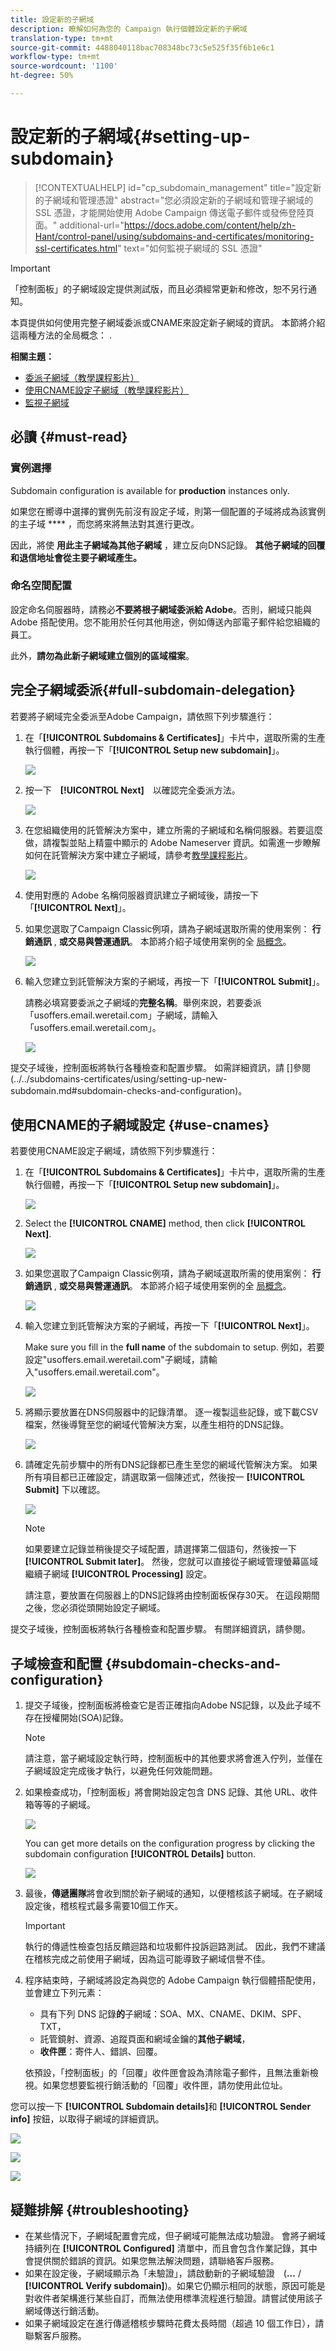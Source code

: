 ```yaml
---
title: 設定新的子網域
description: 瞭解如何為您的 Campaign 執行個體設定新的子網域
translation-type: tm+mt
source-git-commit: 4488040118bac708348bc73c5e525f35f6b1e6c1
workflow-type: tm+mt
source-wordcount: '1100'
ht-degree: 50%

---
```



# 設定新的子網域{#setting-up-subdomain}

>[!CONTEXTUALHELP]
>id="cp_subdomain_management"
>title="設定新的子網域和管理憑證"
>abstract="您必須設定新的子網域和管理子網域的 SSL 憑證，才能開始使用 Adobe Campaign 傳送電子郵件或發佈登陸頁面。"
>additional-url="https://docs.adobe.com/content/help/zh-Hant/control-panel/using/subdomains-and-certificates/monitoring-ssl-certificates.html" text="如何監視子網域的 SSL 憑證"

>[!IMPORTANT]
>
>「控制面板」的子網域設定提供測試版，而且必須經常更新和修改，恕不另行通知。

本頁提供如何使用完整子網域委派或CNAME來設定新子網域的資訊。 本節將介紹這兩種方法的全局概念： [](../../subdomains-certificates/using/subdomains-branding.md).

**相關主題：**

* [委派子網域（教學課程影片）](https://docs.adobe.com/content/help/en/campaign-learn/campaign-standard-tutorials/administrating/control-panel/subdomain-delegation.html)
* [使用CNAME設定子網域（教學課程影片）](https://docs.adobe.com/content/help/en/campaign-classic-learn/control-panel/subdomains-and-certificates/delegating-subdomains-using-cname.html)
* [監視子網域](../../subdomains-certificates/using/monitoring-subdomains.md)

## 必讀 {#must-read}

### 實例選擇

Subdomain configuration is available for **production** instances only.

如果您在嚮導中選擇的實例先前沒有設定子域，則第一個配置的子域將成為該實例的主子域 **** ，而您將來將無法對其進行更改。

因此，將使 **用此主子網域為其他子網域** ，建立反向DNS記錄。 **其他子網域的回覆和退信地址會從主要子網域產生。**

### 命名空間配置

設定命名伺服器時，請務必&#x200B;**不要將根子網域委派給 Adobe**。否則，網域只能與 Adobe 搭配使用。您不能用於任何其他用途，例如傳送內部電子郵件給您組織的員工。

此外，**請勿為此新子網域建立個別的區域檔案**。

## 完全子網域委派{#full-subdomain-delegation}

若要將子網域完全委派至Adobe Campaign，請依照下列步驟進行：

1. 在「**[!UICONTROL Subdomains & Certificates]**」卡片中，選取所需的生產執行個體，再按一下「**[!UICONTROL Setup new subdomain]**」。

   ![](assets/subdomain1.png)

1. 按一下　**[!UICONTROL Next]**　以確認完全委派方法。

   ![](assets/subdomain3.png)

1. 在您組織使用的託管解決方案中，建立所需的子網域和名稱伺服器。若要這麼做，請複製並貼上精靈中顯示的 Adobe Nameserver 資訊。如需進一步瞭解如何在託管解決方案中建立子網域，請參考[教學課程影片](https://video.tv.adobe.com/v/30175?captions=chi_hant)。

   ![](assets/subdomain4.png)

1. 使用對應的 Adobe 名稱伺服器資訊建立子網域後，請按一下「**[!UICONTROL Next]**」。

1. 如果您選取了Campaign Classic例項，請為子網域選取所需的使用案例： **行銷通訊** , **或交易與營運通訊**。 本節將介紹子域使用案例的全 [局概念](../../subdomains-certificates/using/subdomains-branding.md#about-subdomains-use-cases)。

   ![](assets/subdomain5.png)

1. 輸入您建立到託管解決方案的子網域，再按一下「**[!UICONTROL Submit]**」。

   請務必填寫要委派之子網域的&#x200B;**完整名稱**。舉例來說，若要委派「usoffers.email.weretail.com」子網域，請輸入「usoffers.email.weretail.com」。

   ![](assets/subdomain6.png)

提交子域後，控制面板將執行各種檢查和配置步驟。 如需詳細資訊，請 []參閱(../../subdomains-certificates/using/setting-up-new-subdomain.md#subdomain-checks-and-configuration)。

## 使用CNAME的子網域設定 {#use-cnames}

若要使用CNAME設定子網域，請依照下列步驟進行：

1. 在「**[!UICONTROL Subdomains & Certificates]**」卡片中，選取所需的生產執行個體，再按一下「**[!UICONTROL Setup new subdomain]**」。

   ![](assets/subdomain1.png)

1. Select the **[!UICONTROL CNAME]** method, then click **[!UICONTROL Next]**.

   ![](assets/cname-method-selection.png)

1. 如果您選取了Campaign Classic例項，請為子網域選取所需的使用案例： **行銷通訊** , **或交易與營運通訊**。 本節將介紹子域使用案例的全 [局概念](../../subdomains-certificates/using/subdomains-branding.md#about-subdomains-use-cases)。

   ![](assets/cname-use-case.png)

1. 輸入您建立到託管解決方案的子網域，再按一下「**[!UICONTROL Next]**」。

   Make sure you fill in the **full name** of the subdomain to setup. 例如，若要設定&quot;usoffers.email.weretail.com&quot;子網域，請輸入&quot;usoffers.email.weretail.com&quot;。

   ![](assets/cname-submit.png)

1. 將顯示要放置在DNS伺服器中的記錄清單。 逐一複製這些記錄，或下載CSV檔案，然後導覽至您的網域代管解決方案，以產生相符的DNS記錄。

   ![](assets/cname-generate-record.png)

1. 請確定先前步驟中的所有DNS記錄都已產生至您的網域代管解決方案。 如果所有項目都已正確設定，請選取第一個陳述式，然後按一 **[!UICONTROL Submit]** 下以確認。

   ![](assets/cname-confirmation.png)

   >[!NOTE]
   >
   >如果要建立記錄並稍後提交子域配置，請選擇第二個語句，然後按一下 **[!UICONTROL Submit later]**。 然後，您就可以直接從子網域管理螢幕區域繼續子網域 **[!UICONTROL Processing]** 設定。
   >
   >請注意，要放置在伺服器上的DNS記錄將由控制面板保存30天。 在這段期間之後，您必須從頭開始設定子網域。

提交子域後，控制面板將執行各種檢查和配置步驟。 有關詳細資訊，請參閱[](../../subdomains-certificates/using/setting-up-new-subdomain.md#subdomain-checks-and-configuration)。

## 子域檢查和配置 {#subdomain-checks-and-configuration}

1. 提交子域後，控制面板將檢查它是否正確指向Adobe NS記錄，以及此子域不存在授權開始(SOA)記錄。

   >[!NOTE]
   >
   >請注意，當子網域設定執行時，控制面板中的其他要求將會進入佇列，並僅在子網域設定完成後才執行，以避免任何效能問題。

1. 如果檢查成功，「控制面板」將會開始設定包含 DNS 記錄、其他 URL、收件箱等等的子網域。

   ![](assets/subdomain7.png)

   You can get more details on the configuration progress by clicking the subdomain configuration **[!UICONTROL Details]** button.

   ![](assets/subdomain_audit.png)

1. 最後，**傳遞團隊**&#x200B;將會收到關於新子網域的通知，以便稽核該子網域。在子網域設定後，稽核程式最多需要10個工作天。

   >[!IMPORTANT]
   >
   >執行的傳遞性檢查包括反饋迴路和垃圾郵件投訴迴路測試。 因此，我們不建議在稽核完成之前使用子網域，因為這可能導致子網域信譽不佳。

1. 程序結束時，子網域將設定為與您的 Adobe Campaign 執行個體搭配使用，並會建立下列元素：

   * 具有下列 DNS 記錄&#x200B;**的**&#x200B;子網域：SOA、MX、CNAME、DKIM、SPF、TXT，
   * 託管鏡射、資源、追蹤頁面和網域金鑰的&#x200B;**其他子網域**，
   * **收件匣**：寄件人、錯誤、回覆。

   依預設，「控制面板」的「回覆」收件匣會設為清除電子郵件，且無法重新檢視。如果您想要監視行銷活動的「回覆」收件匣，請勿使用此位址。

您可以按一下 **[!UICONTROL Subdomain details]**&#x200B;和 **[!UICONTROL Sender info]** 按鈕，以取得子網域的詳細資訊。

![](assets/detail_buttons.png)

![](assets/subdomain_details.png)

![](assets/sender_info.png)

## 疑難排解 {#troubleshooting}

* 在某些情況下，子網域配置會完成，但子網域可能無法成功驗證。 會將子網域持續列在 **[!UICONTROL Configured]** 清單中，而且會包含作業記錄，其中會提供關於錯誤的資訊。如果您無法解決問題，請聯絡客戶服務。
* 如果在設定後，子網域顯示為「未驗證」，請啟動新的子網域驗證　(**...** / **[!UICONTROL Verify subdomain]**)。如果它仍顯示相同的狀態，原因可能是對收件者架構進行某些自訂，而無法使用標準流程進行驗證。請嘗試使用該子網域傳送行銷活動。
* 如果子網域設定在進行傳遞稽核步驟時花費太長時間（超過 10 個工作日），請聯繫客戶服務。
